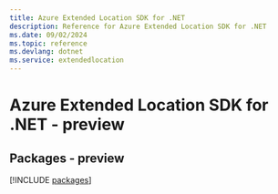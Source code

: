 ```yaml
---
title: Azure Extended Location SDK for .NET
description: Reference for Azure Extended Location SDK for .NET
ms.date: 09/02/2024
ms.topic: reference
ms.devlang: dotnet
ms.service: extendedlocation
---
```

# Azure Extended Location SDK for .NET - preview
## Packages - preview
[!INCLUDE [packages](extended-location-index.md)]
